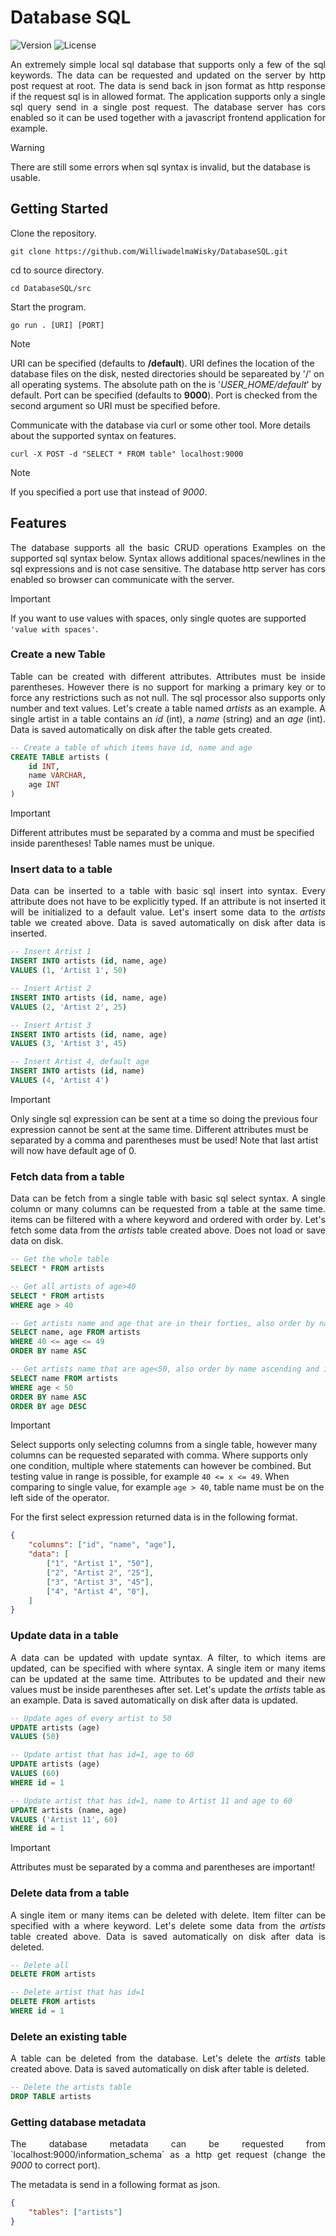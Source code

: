 # Database SQL
![Version](https://img.shields.io/badge/go-1.21+-blue.svg?style=flat)
![License](https://img.shields.io/badge/license-MIT-green.svg?style=flat)

<p align="justify">
    An extremely simple local sql database that supports only a few of the sql keywords. The data can be requested and updated on the server by http post request at root. The data is send back in json format as http response if the request sql is in allowed format. The application supports only a single sql query send in a single post request. The database server has cors enabled so it can be used together with a javascript frontend application for example.
</p>

> [!WARNING]
> There are still some errors when sql syntax is invalid, but the database is usable.

## Getting Started
Clone the repository.

```
git clone https://github.com/WilliwadelmaWisky/DatabaseSQL.git
```

cd to source directory.

```
cd DatabaseSQL/src
```

Start the program. 

```
go run . [URI] [PORT]
```

> [!NOTE]
> URI can be specified (defaults to **/default**). URI defines the location of the database files on the disk, nested directories should be separeated by '/' on all operating systems. The absolute path on the is '*USER_HOME/default*' by default.
> Port can be specified (defaults to **9000**). Port is checked from the second argument so URI must be specified before.

Communicate with the database via curl or some other tool. More details about the supported syntax on features.

```
curl -X POST -d "SELECT * FROM table" localhost:9000
```

> [!NOTE]
> If you specified a port use that instead of *9000*.

## Features
<p align="justify">
    The database supports all the basic CRUD operations Examples on the supported sql syntax below. Syntax allows additional spaces/newlines in the sql expressions and is not case sensitive. The database http server has cors enabled so browser can communicate with the server.
</p>

> [!IMPORTANT]
> If you want to use values with spaces, only single quotes are supported `'value with spaces'`.

### Create a new Table
<p align="justify">
    Table can be created with different attributes. Attributes must be inside parentheses. However there is no support for marking a primary key or to force any restrictions such as not null. The sql processor also supports only number and text values. Let's create a table named <i>artists</i> as an example. A single artist in a table contains an <i>id</i> (int), a <i>name</i> (string) and an <i>age</i> (int). Data is saved automatically on disk after the table gets created.
</p>

```sql
-- Create a table of which items have id, name and age
CREATE TABLE artists (
    id INT,
    name VARCHAR,
    age INT
)
```

> [!IMPORTANT]
> Different attributes must be separated by a comma and must be specified inside parentheses! Table names must be unique.

### Insert data to a table
<p align="justify">
    Data can be inserted to a table with basic sql insert into syntax. Every attribute does not have to be explicitly typed. If an attribute is not inserted it will be initialized to a default value. Let's insert some data to the <i>artists</i> table we created above. Data is saved automatically on disk after data is inserted.
</p>

```sql
-- Insert Artist 1
INSERT INTO artists (id, name, age) 
VALUES (1, 'Artist 1', 50)

-- Insert Artist 2
INSERT INTO artists (id, name, age) 
VALUES (2, 'Artist 2', 25)

-- Insert Artist 3
INSERT INTO artists (id, name, age) 
VALUES (3, 'Artist 3', 45)

-- Insert Artist 4, default age
INSERT INTO artists (id, name) 
VALUES (4, 'Artist 4')
```

> [!IMPORTANT]
> Only single sql expression can be sent at a time so doing the previous four expression cannot be sent at the same time. Different attributes must be separated by a comma and parentheses must be used! Note that last artist will now have default age of 0.

### Fetch data from a table
<p align="justify">
    Data can be fetch from a single table with basic sql select syntax. A single column or many columns can be requested from a table at the same time. items can be filtered with a where keyword and ordered with order by. Let's fetch some data from the <i>artists</i> table created above. Does not load or save data on disk.
</p>

```sql
-- Get the whole table
SELECT * FROM artists

-- Get all artists of age>40
SELECT * FROM artists
WHERE age > 40

-- Get artists name and age that are in their forties, also order by name ascending
SELECT name, age FROM artists
WHERE 40 <= age <= 49
ORDER BY name ASC

-- Get artists name that are age<50, also order by name ascending and if same name then order by age descending
SELECT name FROM artists
WHERE age < 50
ORDER BY name ASC
ORDER BY age DESC
```

> [!IMPORTANT]
> Select supports only selecting columns from a single table, however many columns can be requested separated with comma. Where supports only one condition, multiple where statements can however be combined. But testing value in range is possible, for example `40 <= x <= 49`. When comparing to single value, for example `age > 40`, table name must be on the left side of the operator.

For the first select expression returned data is in the following format.

```json
{
    "columns": ["id", "name", "age"],
    "data": [
        ["1", "Artist 1", "50"],
        ["2", "Artist 2", "25"],
        ["3", "Artist 3", "45"],
        ["4", "Artist 4", "0"],
    ]
}
```

### Update data in a table
<p align="justify">
    A data can be updated with update syntax. A filter, to which items are updated, can be specified with where syntax. A single item or many items can be updated at the same time. Attributes to be updated and their new values must be inside parentheses after set. Let's update the <i>artists</i> table as an example. Data is saved automatically on disk after data is updated.
</p>

```sql
-- Update ages of every artist to 50
UPDATE artists (age)
VALUES (50)

-- Update artist that has id=1, age to 60
UPDATE artists (age)
VALUES (60)
WHERE id = 1

-- Update artist that has id=1, name to Artist 11 and age to 60
UPDATE artists (name, age)
VALUES ('Artist 11', 60)
WHERE id = 1
```

> [!IMPORTANT]
> Attributes must be separated by a comma and parentheses are important!

### Delete data from a table
<p align="justify">
    A single item or many items can be deleted with delete. Item filter can be specified with a where keyword. Let's delete some data from the <i>artists</i> table created above. Data is saved automatically on disk after data is deleted.
</p>

```sql
-- Delete all
DELETE FROM artists

-- Delete artist that has id=1
DELETE FROM artists
WHERE id = 1
```

### Delete an existing table
<p align="justify">
    A table can be deleted from the database. Let's delete the <i>artists</i> table created above. Data is saved automatically on disk after table is deleted.
</p>

```sql
-- Delete the artists table
DROP TABLE artists
```

### Getting database metadata
<p align="justify">
    The database metadata can be requested from `localhost:9000/information_schema` as a http get request (change the <i>9000</i> to correct port). 
</p>

The metadata is send in a following format as json.

```json
{
    "tables": ["artists"]
}
```
